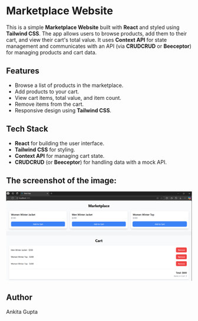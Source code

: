 # Marketplace Website

This is a simple **Marketplace Website** built with **React** and styled using **Tailwind CSS**. The app allows users to browse products, add them to their cart, and view their cart's total value. It uses **Context API** for state management and communicates with an API (via **CRUDCRUD** or **Beeceptor**) for managing products and cart data.

## Features
- Browse a list of products in the marketplace.
- Add products to your cart.
- View cart items, total value, and item count.
- Remove items from the cart.
- Responsive design using **Tailwind CSS**.

## Tech Stack
- **React** for building the user interface.
- **Tailwind CSS** for styling.
- **Context API** for managing cart state.
- **CRUDCRUD** (or **Beeceptor**) for handling data with a mock API.

###

## The screenshot of the image:

  ![Screenshot](img1.png)


## Author
Ankita Gupta
